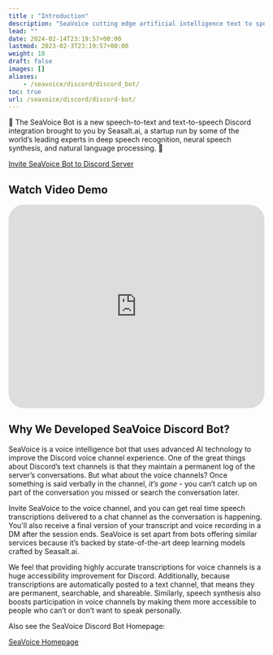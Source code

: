 ```yaml
---
title : "Introduction"
description: "SeaVoice cutting edge artificial intelligence text to speech and speech to text Discord bot documentation."
lead: ""
date: 2024-02-14T23:19:57+00:00
lastmod: 2023-02-3T23:19:57+00:00
weight: 10
draft: false
images: []
aliases:
    - /seavoice/discord/discord_bot/
toc: true
url: /seavoice/discord/discord-bot/
---
```


🐙 The SeaVoice Bot is a new speech-to-text and text-to-speech Discord integration brought to you by Seasalt.ai, a startup run by some of the world’s leading experts in deep speech recognition, neural speech synthesis, and natural language processing. 🐙

<div class="row justify-content-center">
    <div class="col-lg-9 col-xl-8 text-center">
        <p class="lead"></p>
        <a class="btn btn-primary btn-lg px-4 mb-2" href="https://discord.com/api/oauth2/authorize?client_id=1001955060210749492&permissions=2184436736&scope=bot%20applications.commands" role="button">Invite SeaVoice Bot to Discord Server</a>
    </div>
</div>


## Watch Video Demo
   <iframe width="100%" height="400" src="https://www.youtube.com/embed/drOVk_bexFY" title="YouTube video player" frameborder="0" allow="accelerometer; autoplay; clipboard-write; encrypted-media; gyroscope; picture-in-picture; web-share" allowfullscreen style="border-radius: 30px;"></iframe>


## Why We Developed SeaVoice Discord Bot?

SeaVoice is a voice intelligence bot that uses advanced AI technology to improve the Discord voice channel experience. One of the great things about Discord’s text channels is that they maintain a permanent log of the server’s conversations. But what about the voice channels? Once something is said verbally in the channel, *it’s gone* - you can’t catch up on part of the conversation you missed or search the conversation later. 

Invite SeaVoice to the voice channel, and you can get real time speech transcriptions delivered to a chat channel as the conversation is happening. You'll also receive a final version of your transcript and voice recording in a DM after the session ends. SeaVoice is set apart from bots offering similar services because it’s backed by state-of-the-art deep learning models crafted by Seasalt.ai.

We feel that providing highly accurate transcriptions for voice channels is a huge accessibility improvement for Discord. Additionally, because transcriptions are automatically posted to a text channel, that means they are permanent, searchable, and shareable. Similarly, speech synthesis also boosts participation in voice channels by making them more accessible to people who can’t or don’t want to speak personally.

Also see the SeaVoice Discord Bot Homepage:
<div class="row justify-content-center">
    <div class="col-lg-9 col-xl-8 text-center">
        <p class="lead"></p>
        <a class="btn btn-primary btn-lg px-4 mb-2" href="https://suite.seasalt.ai/voice/discord" role="button">SeaVoice Homepage</a>
    </div>
</div>
